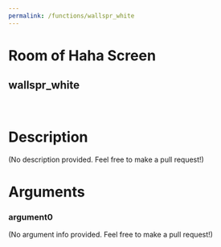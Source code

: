```yaml
---
permalink: /functions/wallspr_white
---
```

# Room of Haha Screen  
## wallspr_white  
&nbsp;  
# Description  
(No description provided. Feel free to make a pull request!) 
&nbsp;  
# Arguments
### argument0
(No argument info provided. Feel free to make a pull request!)
&nbsp;  



